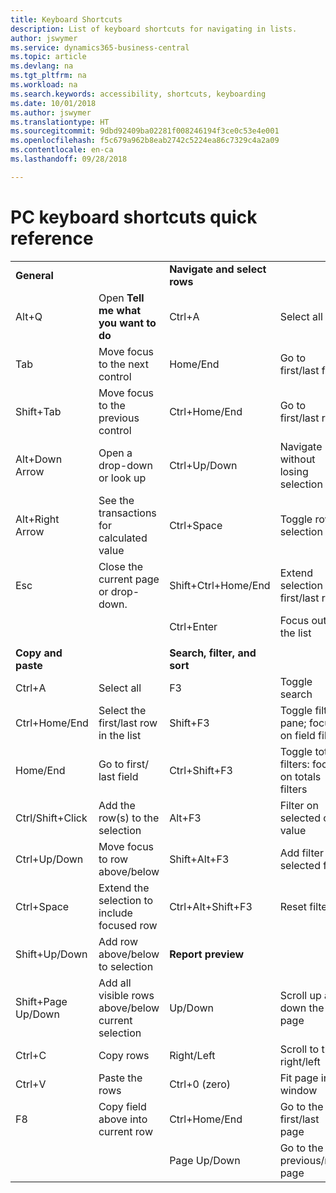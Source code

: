 ```yaml
---
title: Keyboard Shortcuts
description: List of keyboard shortcuts for navigating in lists.
author: jswymer
ms.service: dynamics365-business-central
ms.topic: article
ms.devlang: na
ms.tgt_pltfrm: na
ms.workload: na
ms.search.keywords: accessibility, shortcuts, keyboarding
ms.date: 10/01/2018
ms.author: jswymer
ms.translationtype: HT
ms.sourcegitcommit: 9dbd92409ba02281f008246194f3ce0c53e4e001
ms.openlocfilehash: f5c679a962b8eab2742c5224ea86c7329c4a2a09
ms.contentlocale: en-ca
ms.lasthandoff: 09/28/2018

---
```


# <a name="pc-keyboard-shortcuts-quick-reference"></a>PC keyboard shortcuts quick reference


|||||  
|----------------|-----------|----------------|-----------|    
|**General**||**Navigate and select rows**||
|Alt+Q|Open **Tell me what you want to do**|Ctrl+A|Select all|
|Tab|Move focus to the next control|Home/End|Go to first/last field|
|Shift+Tab|Move focus to the previous control|Ctrl+Home/End|Go to first/last row|   
|Alt+Down Arrow|Open a drop-down or look up|Ctrl+Up/Down|Navigate without losing selection|
|Alt+Right Arrow|See the transactions for calculated value|Ctrl+Space|Toggle row selection| 
|Esc|Close the current page or drop-down.|Shift+Ctrl+Home/End|Extend selection to first/last row| 
|||Ctrl+Enter|Focus out of the list|
|||||
|**Copy and paste**||**Search, filter, and sort**||
|Ctrl+A|Select all|F3|Toggle search|
|Ctrl+Home/End|Select the first/last row in the list|Shift+F3|Toggle filter pane; focus on field filters|
|Home/End|Go to first/ last field|Ctrl+Shift+F3|Toggle totals filters: focus on totals filters|
|Ctrl/Shift+Click|Add the row(s) to the selection |Alt+F3|Filter on selected cell value|
|Ctrl+Up/Down|Move focus to row above/below|Shift+Alt+F3|Add filter on selected field|
|Ctrl+Space|Extend the selection to include focused row|Ctrl+Alt+Shift+F3|Reset filters|
|Shift+Up/Down|Add row above/below to selection|**Report preview**||
|Shift+Page Up/Down|Add all visible rows above/below current selection|Up/Down|Scroll up and down the page
|Ctrl+C|Copy rows|Right/Left|Scroll to the right/left |
|Ctrl+V|Paste the rows|Ctrl+0 (zero)|Fit page in window |
|F8|Copy field above into current row|Ctrl+Home/End|Go to the first/last page|
|||Page Up/Down|Go to the previous/next page|


